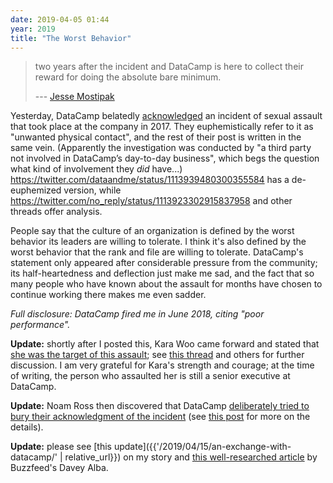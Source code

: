 ```yaml
---
date: 2019-04-05 01:44
year: 2019
title: "The Worst Behavior"
---
```


> two years after the incident and DataCamp is here to collect their reward for doing the absolute bare minimum.
>
> --- [Jesse Mostipak](https://twitter.com/kierisi/status/1113924744158568451)

Yesterday,
DataCamp belatedly [acknowledged](https://www.datacamp.com/community/blog/note-to-our-community)
an incident of sexual assault that took place at the company in 2017.
They euphemistically refer to it as "unwanted physical contact",
and the rest of their post is written in the same vein.
(Apparently the investigation was conducted by "a third party not involved in DataCamp’s day-to-day business",
which begs the question what kind of involvement they *did* have...)
<https://twitter.com/dataandme/status/1113939480300355584> has a de-euphemized version,
while <https://twitter.com/no_reply/status/1113923302915837958> and other threads offer analysis.

People say that the culture of an organization is defined by the worst behavior its leaders are willing to tolerate.
I think it's also defined by the worst behavior that the rank and file are willing to tolerate.
DataCamp's statement only appeared after considerable pressure from the community;
its half-heartedness and deflection just make me sad,
and the fact that so many people who have known about the assault for months
have chosen to continue working there
makes me even sadder.

*Full disclosure: DataCamp fired me in June 2018, citing "poor performance".*

**Update:** shortly after I posted this,
Kara Woo came forward and stated that [she was the target of this assault](https://twitter.com/kara_woo/status/1114229065509003264);
see [this thread](https://twitter.com/ledell/status/1114238844503609344) and others for further discussion.
I am very grateful for Kara's strength and courage;
at the time of writing,
the person who assaulted her is still a senior executive at DataCamp.

**Update:** Noam Ross then discovered that DataCamp
[deliberately tried to bury their acknowledgment of the incident](https://twitter.com/noamross/status/1116709899159916544)
(see [this post](https://rud.is/b/2019/04/12/a-note-to-our-community-on-how-to-hide-your-content-from-search-engines/) for more on the details).

**Update:** please see [this update]({{'/2019/04/15/an-exchange-with-datacamp/' | relative_url}}) on my story
and [this well-researched article](https://www.buzzfeednews.com/article/daveyalba/datacamp-sexual-harassment-metoo-tech-startup)
by Buzzfeed's Davey Alba.
